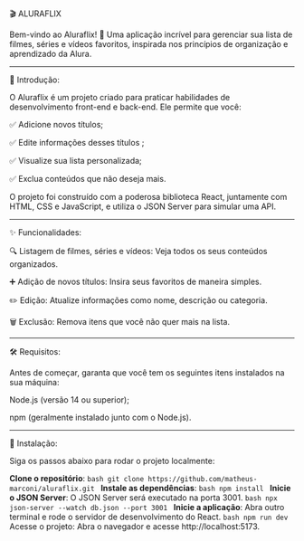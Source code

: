 🎬 ALURAFLIX

Bem-vindo ao Aluraflix! 🌟 Uma aplicação incrível para gerenciar sua lista de filmes, séries e vídeos favoritos, inspirada nos princípios de organização e aprendizado da Alura.

----------------------------------------------------------------------------------------------------------------------------------------------------------------------------------

📖 Introdução:

O Aluraflix é um projeto criado para praticar habilidades de desenvolvimento front-end e back-end. Ele permite que você:

✅ Adicione novos títulos;

✅ Edite informações desses títulos ;

✅ Visualize sua lista personalizada;

✅ Exclua conteúdos que não deseja mais.

O projeto foi construído com a poderosa biblioteca React, juntamente com HTML, CSS e JavaScript, e utiliza o JSON Server para simular uma API.

----------------------------------------------------------------------------------------------------------------------------------------------------------------------------------

✨ Funcionalidades:

🔍 Listagem de filmes, séries e vídeos: Veja todos os seus conteúdos organizados.

➕ Adição de novos títulos: Insira seus favoritos de maneira simples.

✏️ Edição: Atualize informações como nome, descrição ou categoria.

🗑️ Exclusão: Remova itens que você não quer mais na lista.

----------------------------------------------------------------------------------------------------------------------------------------------------------------------------------

🛠️ Requisitos:

Antes de começar, garanta que você tem os seguintes itens instalados na sua máquina:

Node.js (versão 14 ou superior);

npm (geralmente instalado junto com o Node.js).

----------------------------------------------------------------------------------------------------------------------------------------------------------------------------------

🚀 Instalação:

Siga os passos abaixo para rodar o projeto localmente:

**Clone o repositório**:
    ```bash
git clone https://github.com/matheus-marconi/aluraflix.git
    ```
**Instale as dependências**:
    ```bash
npm install
    ```
**Inicie o JSON Server**:
O JSON Server será executado na porta 3001.
    ```bash
npx json-server --watch db.json --port 3001
    ```
**Inicie a aplicação**:
Abra outro terminal e rode o servidor de desenvolvimento do React.
    ```bash
npm run dev
    ```
Acesse o projeto:
Abra o navegador e acesse http://localhost:5173.
